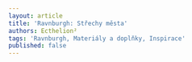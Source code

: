 ```yaml
---
layout: article
title: 'Ravnburgh: Střechy města'
authors: Ecthelion²
tags: 'Ravnburgh, Materiály a doplňky, Inspirace'
published: false
---
```

